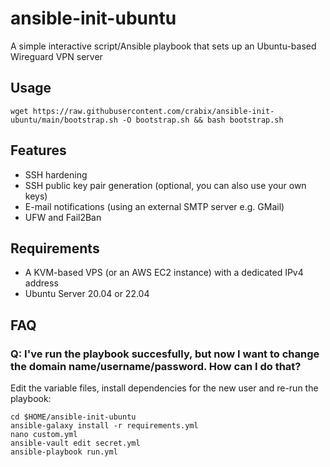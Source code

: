 # ansible-init-ubuntu

A simple interactive script/Ansible playbook that sets up an Ubuntu-based Wireguard VPN server

## Usage

```
wget https://raw.githubusercontent.com/crabix/ansible-init-ubuntu/main/bootstrap.sh -O bootstrap.sh && bash bootstrap.sh
```

## Features
* SSH hardening
* SSH public key pair generation (optional, you can also use your own keys)
* E-mail notifications (using an external SMTP server e.g. GMail)
* UFW and Fail2Ban

## Requirements
* A KVM-based VPS (or an AWS EC2 instance) with a dedicated IPv4 address
* Ubuntu Server 20.04 or 22.04

## FAQ
### Q: I've run the playbook succesfully, but now I want to change the domain name/username/password. How can I do that?

Edit the variable files, install dependencies for the new user and re-run the playbook:

```
cd $HOME/ansible-init-ubuntu
ansible-galaxy install -r requirements.yml
nano custom.yml
ansible-vault edit secret.yml
ansible-playbook run.yml
```
